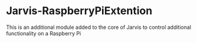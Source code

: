 # Jarvis-RaspberryPiExtention
This is an additional module added to the core of Jarvis to control additional functionality on a Raspberry Pi 
